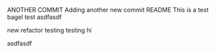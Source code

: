 ANOTHER COMMIT
Adding another new commit
README
This is a test
bagel test
asdfasdf


new refactor testing
testing
hi


asdfasdf
